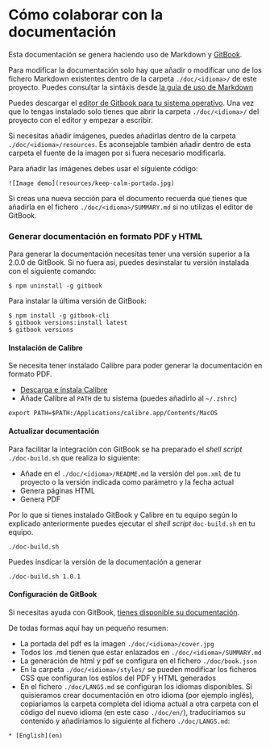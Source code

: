 # Cómo colaborar con la documentación

Esta documentación se genera haciendo uso de Markdown y [GitBook](https://github.com/GitbookIO/gitbook).

Para modificar la documentación solo hay que añadir o modificar uno de los fichero Markdown existentes dentro de la carpeta `./doc/<idioma>/` de este proyecto. Puedes consultar la sintáxis desde [la guía de uso de Markdown](https://guides.github.com/features/mastering-markdown/)

Puedes descargar el [editor de Gitbook para tu sistema operativo](https://github.com/GitbookIO/editor/releases). Una vez que lo tengas instalado solo tienes que abrir la carpeta `./doc/<idioma>/` del proyecto con el editor y empezar a escribir.

Si necesitas añadir imágenes, puedes añadirlas dentro de la carpeta `./doc/<idioma>/resources`. Es aconsejable también añadir dentro de esta carpeta el fuente de la imagen por si fuera necesario modificarla.

Para añadir las imágenes debes usar el siguiente código:

```
![Image demo](resources/keep-calm-portada.jpg)
```

Si creas una nueva sección para el documento recuerda que tienes que añadirla en el fichero `./doc/<idioma>/SUMMARY.md` si no utilizas el editor de GitBook.

### Generar documentación en formato PDF y HTML

Para generar la documentación necesitas tener una versión superior a la 2.0.0 de GitBook. Si no fuera así, puedes desinstalar tu versión instalada con el siguiente comando:

```
$ npm uninstall -g gitbook
```

Para instalar la última versión de GitBook:

```
$ npm install -g gitbook-cli
$ gitbook versions:install latest
$ gitbook versions
```

#### Instalación de Calibre

Se necesita tener instalado Calibre para poder generar la documentación en formato PDF.

* [Descarga e instala Calibre](http://code.calibre-ebook.com/dist/osx)
* Añade Calibre al `PATH` de tu sistema (puedes añadirlo al `~/.zshrc`)

```
export PATH=$PATH:/Applications/calibre.app/Contents/MacOS
```

#### Actualizar documentación

Para facilitar la integración con GitBook se ha preparado el _shell script_ `./doc-build.sh` que realiza lo siguiente:

* Añade en el `./doc/<idioma>/README.md` la versión del `pom.xml` de tu proyecto o la versión indicada como parámetro y la fecha actual
* Genera páginas HTML
* Genera PDF

Por lo que si tienes instalado GitBook y Calibre en tu equipo según lo explicado anteriormente puedes ejecutar el _shell script_ `doc-build.sh` en tu equipo.

```
./doc-build.sh
```

Puedes insdicar la versión de la documentación a generar

```
./doc-build.sh 1.0.1
```

#### Configuración de GitBook

Si necesitas ayuda con GitBook, [tienes disponible su documentación](http://help.gitbook.com).

De todas formas aquí hay un pequeño resumen:

* La portada del pdf es la imagen `./doc/<idioma>/cover.jpg`
* Todos los .md tienen que estar enlazados en `./doc/<idioma>/SUMMARY.md`
* La generación de html y pdf se configura en el fichero `./doc/book.json`
* En la carpeta `./doc/<idioma>/styles/` se pueden modificar los ficheros CSS que configuran los estilos del PDF y HTML generados
* En el fichero `./doc/LANGS.md` se configuran los idiomas disponibles. Si quisieramos crear documentación en otro idioma (por ejemplo inglés), copiariamos la carpeta completa del idioma actual a otra carpeta con el código del nuevo idioma (en este caso `./doc/en/`), traduciríamos su contenido y añadiríamos lo siguiente al fichero `./doc/LANGS.md`:

```
* [English](en)
```
